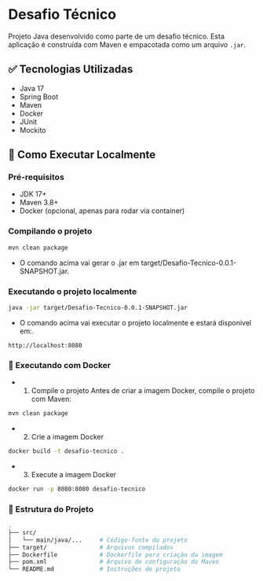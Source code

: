 # Desafio Técnico

Projeto Java desenvolvido como parte de um desafio técnico. Esta aplicação é construída com Maven e empacotada como um arquivo `.jar`.

## ✅ Tecnologias Utilizadas

- Java 17
- Spring Boot
- Maven
- Docker
- JUnit
- Mockito

## 🚀 Como Executar Localmente

### Pré-requisitos

- JDK 17+
- Maven 3.8+
- Docker (opcional, apenas para rodar via container)

### Compilando o projeto

```bash
mvn clean package
```
- O comando acima vai gerar o .jar em target/Desafio-Tecnico-0.0.1-SNAPSHOT.jar.

### Executando o projeto localmente

```bash
java -jar target/Desafio-Tecnico-0.0.1-SNAPSHOT.jar
```

- O comando acima vai executar o projeto localmente e estará disponivel em:.

```http
http://localhost:8080
```
### 🐳 Executando com Docker

- 1. Compile o projeto
     Antes de criar a imagem Docker, compile o projeto com Maven:

```bash
mvn clean package
```

- 2. Crie a imagem Docker

```bash
docker build -t desafio-tecnico .
```

- 3. Execute a imagem Docker

```bash
docker run -p 8080:8080 desafio-tecnico
```

### 📁 Estrutura do Projeto

```bash
.
├── src/
│   └── main/java/...     # Código-fonte do projeto
├── target/               # Arquivos compilados
├── Dockerfile            # Dockerfile para criação da imagem
├── pom.xml               # Arquivo de configuração do Maven
└── README.md             # Instruções do projeto
```